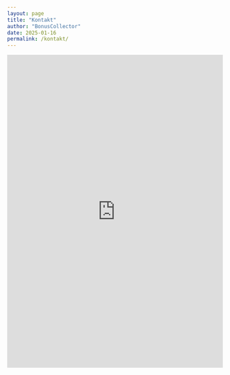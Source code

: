 ```yaml
---
layout: page
title: "Kontakt"
author: "BonusCollector"
date: 2025-01-16
permalink: /kontakt/
---
```


<iframe frameborder="0" height="729" marginheight="0" marginwidth="0" src="https://docs.google.com/forms/d/e/1FAIpQLScZKCGkZKbRaa3M6EK6EyUPvO3v2J1jJ2enSkX_ViymIVDb6Q/viewform?embedded=true" width="100%">Loading…</iframe>
